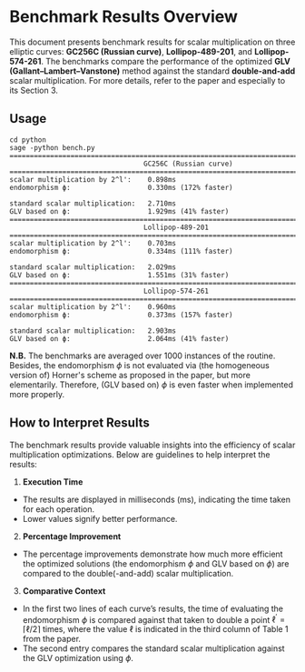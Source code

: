 # Benchmark Results Overview

This document presents benchmark results for scalar multiplication on three elliptic curves: **GC256C (Russian curve)**, **Lollipop-489-201**, and **Lollipop-574-261**. The benchmarks compare the performance of the optimized **GLV (Gallant–Lambert–Vanstone)** method against the standard **double-and-add** scalar multiplication. For more details, refer to the paper and especially to its Section 3.


## Usage

```shell
cd python
sage -python bench.py 
================================================================================
                                 GC256C (Russian curve)                                    
================================================================================
scalar multiplication by 2^l':    0.898ms
endomorphism ϕ:                   0.330ms (172% faster)

standard scalar multiplication:   2.710ms
GLV based on ϕ:                   1.929ms (41% faster)
================================================================================
                                 Lollipop-489-201                                 
================================================================================
scalar multiplication by 2^l':    0.703ms
endomorphism ϕ:                   0.334ms (111% faster)

standard scalar multiplication:   2.029ms
GLV based on ϕ:                   1.551ms (31% faster)
================================================================================
                                 Lollipop-574-261                                 
================================================================================
scalar multiplication by 2^l':    0.960ms
endomorphism ϕ:                   0.373ms (157% faster)

standard scalar multiplication:   2.903ms
GLV based on ϕ:                   2.064ms (41% faster)
```

**N.B.** The benchmarks are averaged over 1000 instances of the routine. Besides, the endomorphism $\phi$ is not evaluated via (the homogeneous version of) Horner's scheme as proposed in the paper, but more elementarily. Therefore, (GLV based on) $\phi$ is even faster when implemented more properly.

## How to Interpret Results

The benchmark results provide valuable insights into the efficiency of scalar multiplication optimizations. Below are guidelines to help interpret the results:

1. **Execution Time**
  * The results are displayed in milliseconds (ms), indicating the time taken for each operation.
  * Lower values signify better performance.
2. **Percentage Improvement**
 * The percentage improvements demonstrate how much more efficient the optimized solutions (the endomorphism $\phi$ and GLV based on $\phi$) are compared to the double(-and-add) scalar multiplication.
3. **Comparative Context**
 * In the first two lines of each curve’s results, the time of evaluating the endomorphism $\phi$ is compared against that taken to double a point $\ell^\prime = \lceil \ell/2 \rceil$ times, where the value $\ell$ is indicated in the third column of Table 1 from the paper.
 * The second entry compares the standard scalar multiplication against the GLV optimization using $\phi$.
 
